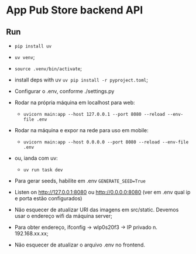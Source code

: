 # App Pub Store backend API

## Run

- `pip install uv`
- `uv venv`;
- `source .venv/bin/activate`;
- install deps with uv `uv pip install -r pyproject.toml`;
- Configurar o .env, conforme ./settings.py
- Rodar na própria máquina em localhost para web:

  - `uvicorn main:app --host 127.0.0.1 --port 8080 --reload --env-file .env`

- Rodar na máquina e expor na rede para uso em mobile:

  - `uvicorn main:app --host 0.0.0.0 --port 8080 --reload --env-file .env`

- ou, ianda com uv:

  - `uv run task dev`

- Para gerar seeds, habilite em .env `GENERATE_SEED=True`
- Listen on <http://127.0.0.1:8080> ou <http://0.0.0.0:8080> (ver em .env qual ip e porta estão configurados)
- Não esquecer de atualizar URI das imagens em src/static. Devemos usar o endereço wifi da máquina server;
- Para obter endereço, ifconfig -> wlp0s20f3 -> IP privado n. 192.168.xx.xx;
- Não esquecer de atualizar o arquivo .env no frontend.
